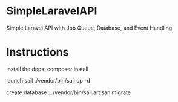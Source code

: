 # SimpleLaravelAPI
Simple Laravel API with Job Queue, Database, and Event Handling
# Instructions

install the deps:
composer install

launch sail 
./vendor/bin/sail up -d



create database :
./vendor/bin/sail artisan migrate

 




